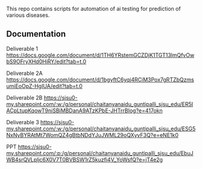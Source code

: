 This repo contains scripts for automation of ai testing for prediction of various diseases.

## Documentation
Deliverable 1 https://docs.google.com/document/d/1TH6YRstemGCZDjK1TGT13lmQfvOwbS9OFryXHd0HiRY/edit?tab=t.0

Deliverable 2A https://docs.google.com/document/d/1bgyftC6yqj4RCiM3Pox7gRTZbQzmsumiEoOpZ-HgIUA/edit?tab=t.0

Deliverable 2B https://sjsu0-my.sharepoint.com/:w:/g/personal/chaitanyanaidu_guntipalli_sjsu_edu/ER5IACpLtupKqowT9niSBiMBDanA9ATzKPbE-JHTrrBIog?e=417okn

Deliverable 3 https://sjsu0-my.sharepoint.com/:w:/g/personal/chaitanyanaidu_guntipalli_sjsu_edu/ESG5NxNyBYRAtMt7WomQZ4gBtbNDdYJuJWML29oQXyvF3Q?e=eNE1k0

PPT https://sjsu0-my.sharepoint.com/:p:/g/personal/chaitanyanaidu_guntipalli_sjsu_edu/EbuJWB4srQVLpljc6X0V7T0BVBSW1rZ5kuzfi4V_YoWsfQ?e=jT4e2g